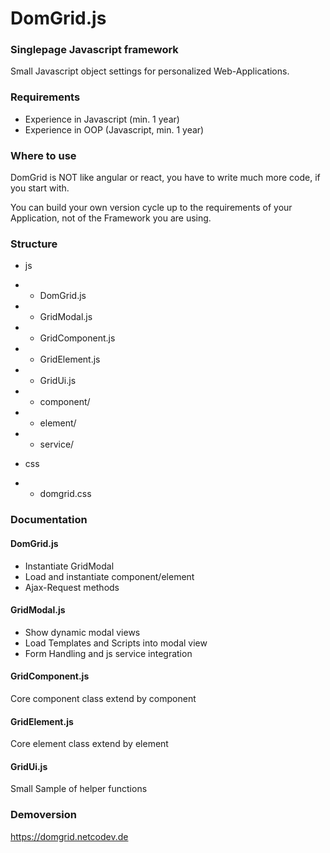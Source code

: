 # DomGrid.js
### Singlepage Javascript framework

Small Javascript object settings for personalized Web-Applications.

### Requirements

- Experience in Javascript (min. 1 year)
- Experience in OOP (Javascript, min. 1 year)


### Where to use
DomGrid is NOT like angular or react, you have to write much more code, if you start with.

You can build your own version cycle up to the requirements of your Application, not of the Framework you are using.

### Structure

- js
- - DomGrid.js
- - GridModal.js
- - GridComponent.js
- - GridElement.js
- - GridUi.js
- - component/
- - element/
- - service/

- css
- - domgrid.css

### Documentation 

#### DomGrid.js 
- Instantiate GridModal
- Load and instantiate component/element
- Ajax-Request methods

#### GridModal.js
- Show dynamic modal views
- Load Templates and Scripts into modal view
- Form Handling and js service integration

#### GridComponent.js
Core component class extend by component

#### GridElement.js
Core element class extend by element

#### GridUi.js
Small Sample of helper functions

### Demoversion
https://domgrid.netcodev.de

